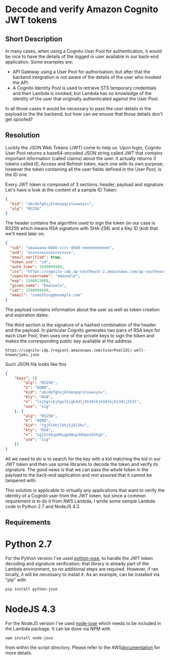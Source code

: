 # Decode and verify Amazon Cognito JWT tokens

## Short Description

In many cases, when using a Cognito User Pool for authentication, it would be nice to have the details of the logged in user available in our back-end application. Some examples are:

- API Gateway using a User Pool for authorisation; but after that the backend integration is not aware of the details of the user who invoked the API.
- A Cognito Identity Pool is used to retrieve STS temporary credentials and then Lambda is invoked; but Lambda has no knowledge of the identity of the user that originally authenticated against the User Pool.

In all those cases it would be necessary to pass the user details in the payload to the the backend, but how can we ensure that those details don't get spoofed?

## Resolution

Luckily the JSON Web Tokens (JWT) come to help us. Upon login, Cognito User Pool returns a base64-encoded JSON string called JWT that contains important information (called claims) about the user. It actually returns 3 tokens called ID, Access and Refresh token, each one with its own purpose; however the token containing all the user fields defined in the User Pool, is the ID one.

Every JWT token is composed of 3 sections: header, payload and signature. Let's have a look at the content of a sample ID Token:

```json
{
  "kid": "abcdefghijklmnopqrstuvwxyz=",
  "alg": "RS256"
}
```
The header contains the algorithm used to sign the token (in our case is RS256 which means RSA signature with SHA-256) and a Key ID (kid) that we'll need later on.

```json
{
  "sub": "aaaaaaaa-bbbb-cccc-dddd-eeeeeeeeeeee",
  "aud": "xxxxxxxxxxxxxxxxxxx",
  "email_verified": true,
  "token_use": "id",
  "auth_time": 1500009400,
  "iss": "https://cognito-idp.ap-southeast-2.amazonaws.com/ap-southeast-2_XXXxxXXxX",
  "cognito:username": "emanuele",
  "exp": 1500013000,
  "given_name": "Emanuele",
  "iat": 1500009400,
  "email": "something@example.com"
}
```
The payload contains information about the user as well as token creation and expiration dates.

The third section is the signature of a hashed combination of the header and the payload. In particular Cognito generates two pairs of RSA keys for each User Pool, then uses one of the private keys to sign the token and makes the corresponding public key available at the address

```
https://cognito-idp.{region}.amazonaws.com/{userPoolId}/.well-known/jwks.json
```

Such JSON file looks like this

```json
{
    "keys": [{
        "alg": "RS256",
        "e": "AQAB",
        "kid": "abcdefghijklmnopqrstuvwxyz=",
        "kty": "RSA",
        "n": "lsjhglskjhgslkjgh43lj5h34lkjh34lkjht34ljth3l",
        "use": "sig"
    }, {
        "alg": "RS256",
        "e": "AQAB",
        "kid": "fgjhlkhjlkhj5jkl5h=",
        "kty": "RSA",
        "n": "sgjhlk6jp98ugp98up34hpoi65hgh",
        "use": "sig"
    }]
}
```

All we need to do is to search for the key with a kid matching the kid in our JWT token and then use some libraries to decode the token and verify its signature. The good news is that we can pass the whole token in the payload to the back-end application and rest assured that it cannot be tampered with.

This solution is applicable to virtually any applications that want to verify the identity of a Cognito user from the JWT token, but since a common requirement is to do it from AWS Lambda, I wrote some sample Lambda code in Python 2.7 and NodeJS 4.3.

## Requirements

# Python 2.7
For the Python version I've used <a href="https://github.com/mpdavis/python-jose">python-jose</a>, to handle the JWT token decoding and signature verification; that library is already part of the Lambda environment, so no additional steps are required.
However, if ran locally, it will be necessary to install it. As an example, can be installed via "pip" with
```
pip install python-jose
```

# NodeJS 4.3
For the NodeJS version I've used <a href="https://www.npmjs.com/package/node-jose">node-jose</a> which needs to be included in the Lambda package. It can be done via NPM with
```
npm install node-jose
```
from within the script directory. Please refer to the AWS<a href="http://docs.aws.amazon.com/lambda/latest/dg/nodejs-create-deployment-pkg.html">documentation</a> for more details.